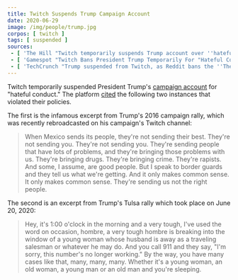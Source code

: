 ```yaml
---
title: Twitch Suspends Trump Campaign Account
date: 2020-06-29
image: /img/people/trump.jpg
corpos: [ twitch ]
tags: [ suspended ]
sources:
 - [ 'The Hill "Twitch temporarily suspends Trump account over ''hateful conduct''" by Justin Wise (29 Jun 2020)', 'http://archive.is/yMx0d' ]
 - [ 'Gamespot "Twitch Bans President Trump Temporarily For "Hateful Conduct"" by Chris Pereira (29 Jun 2020)', 'http://archive.is/0GIP5' ]
 - [ 'TechCrunch "Trump suspended from Twitch, as Reddit bans the ''The_Donald'' and additional subreddits" by Brian Heater (29 Jun 2020)', 'http://archive.is/cCCKW' ]
---
```


Twitch temporarily suspended President Trump's [campaign
account](https://archive.is/iox6D) for "hateful conduct." The platform
[cited](http://archive.is/0GIP5#selection-867.0-889.471) the following two
instances that violated their policies.

The first is the infamous excerpt from Trump's 2016 campaign rally, which was
recently rebroadcasted on his campaign's Twitch channel:
> When Mexico sends its people, they're not sending their best. They're not
> sending you. They're not sending you. They're sending people that have lots
> of problems, and they're bringing those problems with us. They're bringing
> drugs. They're bringing crime. They're rapists. And some, I assume, are good
> people. But I speak to border guards and they tell us what we're getting. And
> it only makes common sense. It only makes common sense. They're sending us
> not the right people.

The second is an excerpt from Trump's Tulsa rally which took place on June 20,
2020:
> Hey, it's 1:00 o'clock in the morning and a very tough, I've used the word on
> occasion, hombre, a very tough hombre is breaking into the window of a young
> woman whose husband is away as a traveling salesman or whatever he may do.
> And you call 911 and they say, "I'm sorry, this number's no longer working."
> By the way, you have many cases like that, many, many, many. Whether it's a
> young woman, an old woman, a young man or an old man and you're sleeping.
